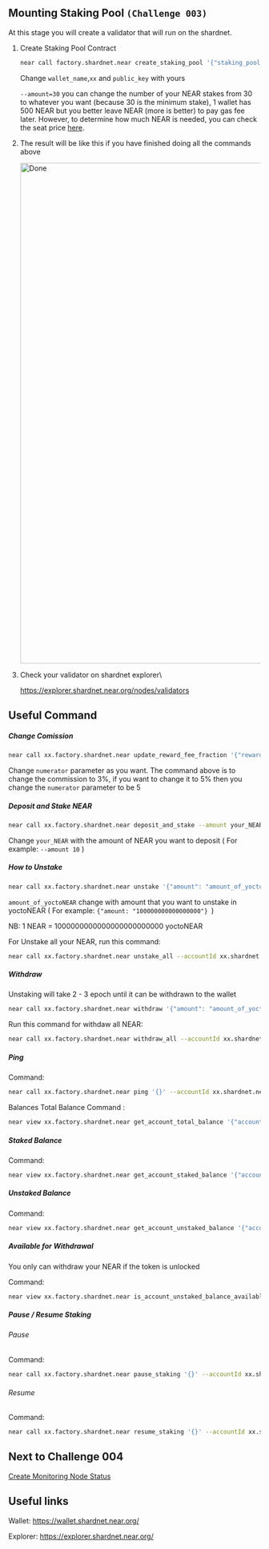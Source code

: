 ## Mounting Staking Pool `(Challenge 003)`

At this stage you will create a validator that will run on the shardnet.

1. Create Staking Pool Contract

     ```bash
    near call factory.shardnet.near create_staking_pool '{"staking_pool_id": "wallet_name", "owner_id": "xx.shardnet.near", "stake_public_key": "your_public_key", "reward_fee_fraction": {"numerator": 5, "denominator": 100}, "code_hash":"DD428g9eqLL8fWUxv8QSpVFzyHi1Qd16P8ephYCTmMSZ"}' --accountId="xx.shardnet.near" --amount=30 --gas=300000000000000
    ```
    
    Change `wallet_name`,`xx` and `public_key` with yours
   
    
    `--amount=30` you can change the number of your NEAR stakes from 30 to whatever you want (because 30 is the minimum stake), 1 wallet has 500 NEAR but you better leave NEAR (more is better) to pay gas fee later. However, to determine how much NEAR is needed, you can check the seat price [here](https://explorer.shardnet.near.org/nodes/validators).
   
   
2. The result will be like this if you have finished doing all the commands above

    <img width="1000" alt="Done" src="https://user-images.githubusercontent.com/73088644/181277878-d6e297d9-d3e1-4c97-87aa-fca434f78f56.png">
    
3. Check your validator on shardnet explorer\

    https://explorer.shardnet.near.org/nodes/validators
    
## Useful Command
    
##### Change Comission
    
```bash
near call xx.factory.shardnet.near update_reward_fee_fraction '{"reward_fee_fraction": {"numerator": 3, "denominator": 100}}' --accountId xx.shardnet.near --gas=300000000000000
```

Change `numerator` parameter as you want. The command above is to change the commission to 3%, if you want to change it to 5% then you change the `numerator` parameter to be 5

##### Deposit and Stake NEAR

```bash
near call xx.factory.shardnet.near deposit_and_stake --amount your_NEAR --accountId xx.shardnet.near --gas=300000000000000
```

Change `your_NEAR` with the amount of NEAR you want to deposit ( For example: `--amount 10` )


##### How to Unstake

```bash
near call xx.factory.shardnet.near unstake '{"amount": "amount_of_yoctoNEAR"}' --accountId xx.shardnet.near --gas=300000000000000
```

`amount_of_yoctoNEAR` change with amount that you want to unstake in yoctoNEAR ( For example: ``{"amount: "100000000000000000"} ``)

NB: 1 NEAR = 1000000000000000000000000 yoctoNEAR

For Unstake all your NEAR, run this command:

```bash
near call xx.factory.shardnet.near unstake_all --accountId xx.shardnet.near --gas=300000000000000
```

##### Withdraw

Unstaking will take 2 - 3 epoch until it can be withdrawn to the wallet

```bash
near call xx.factory.shardnet.near withdraw '{"amount": "amount_of_yoctoNEAR"}' --accountId xx.shardnet.near --gas=300000000000000
```

Run this command for withdaw all NEAR:

```bash
near call xx.factory.shardnet.near withdraw_all --accountId xx.shardnet.near --gas=300000000000000
```

##### Ping

Command:

```bash
near call xx.factory.shardnet.near ping '{}' --accountId xx.shardnet.near --gas=300000000000000
```

Balances Total Balance Command :

```bash
near view xx.factory.shardnet.near get_account_total_balance '{"account_id": "xx.shardnet.near"}'
```

##### Staked Balance

Command:

```bash
near view xx.factory.shardnet.near get_account_staked_balance '{"account_id": "xx.shardnet.near"}'
```

##### Unstaked Balance

Command:

```bash
near view xx.factory.shardnet.near get_account_unstaked_balance '{"account_id": "xx.shardnet.near"}'
```

##### Available for Withdrawal

You only can withdraw your NEAR if the token is unlocked

Command:

```bash
near view xx.factory.shardnet.near is_account_unstaked_balance_available '{"account_id": "xx.shardnet.near"}'
```

##### Pause / Resume Staking

###### Pause
Command:

```bash
near call xx.factory.shardnet.near pause_staking '{}' --accountId xx.shardnet.near
```

###### Resume

Command:

```bash
near call xx.factory.shardnet.near resume_staking '{}' --accountId xx.shardnet.near
```



## Next to Challenge 004

[Create Monitoring Node Status](https://github.com/OxRafy/stakewars/blob/main/challenges/C-004.md)

## Useful links

Wallet: https://wallet.shardnet.near.org/

Explorer: https://explorer.shardnet.near.org/ 
